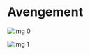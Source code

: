 # Avengement

![img 0](https://i.imgur.com/RryFNNE.jpg)

![img 1](https://i.imgur.com/rPOnTdi.jpg)

